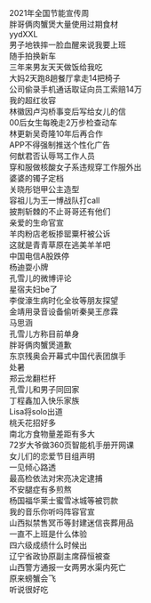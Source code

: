 2021年全国节能宣传周  
胖哥俩肉蟹煲大量使用过期食材  
yydXXL  
男子地铁摔一脸血醒来说我要上班  
随手拍换新车  
三年来男友天天做饭给我吃  
大妈2天跑8趟餐厅拿走14把椅子  
公司偷录手机通话取证向员工索赔14万  
我的超红妆容  
林徽因卢沟桥事变后写给女儿的信  
00后女生每晚走2万步检查动车  
林更新吴奇隆10年后再合作  
APP不得强制推送个性化广告  
何猷君否认辱骂工作人员  
穿和服做核酸女子系违规穿工作服外出  
婆婆的镯子定档  
关晓彤铠甲公主造型  
容祖儿为王一博战队打call  
披荆斩棘的不止哥哥还有他们  
亲爱的生命官宣  
羊肉粉店老板掺罂粟杆被公诉  
这就是青青草原在逃美羊羊吧  
中国电信A股跌停  
杨迪耍小牌  
孔雪儿的微博评论  
星宿夫妇be了  
李俊濠生病时化全妆等朋友探望  
金靖用录音设备偷听秦昊王彦霖  
马思涵  
孔雪儿方称目前单身  
胖哥俩肉蟹煲道歉  
东京残奥会开幕式中国代表团旗手  
处暑  
郑云龙翻栏杆  
孔雪儿和男子同回家  
丁程鑫加入快乐家族  
Lisa将solo出道  
桃夭花招好多  
南北方食物量差距有多大  
72岁大爷做360页智能机手册开网课  
女儿们的恋爱节目组声明  
一见倾心路透  
最高检依法对宋亮决定逮捕  
不安腿症有多煎熬  
杨国福华莱士蜜雪冰城等被罚款  
我的音乐你听吗阵容官宣  
山西拟禁售冥币等封建迷信丧葬用品  
一直不上班是什么体验  
四六级成绩什么时候出  
辽宁省政协原副主席薛恒被查  
山西警方通报一女两男水渠内死亡  
原来螃蟹会飞  
听说很好吃  
